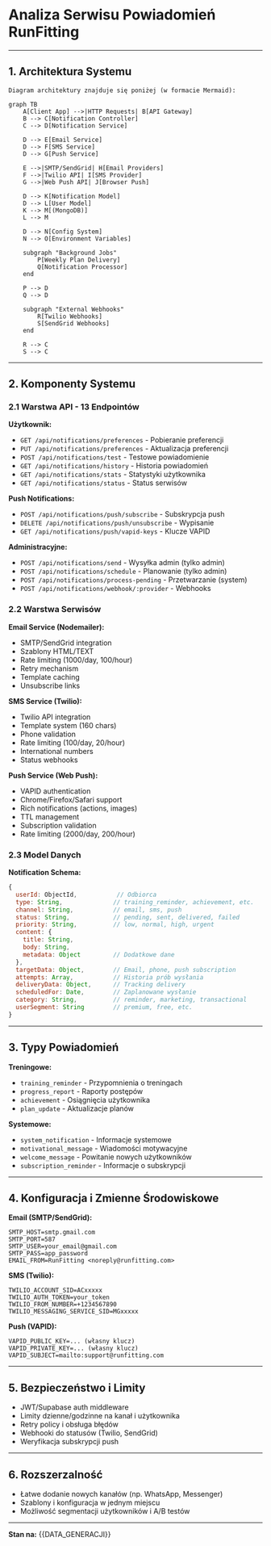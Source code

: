 # Analiza Serwisu Powiadomień RunFitting

---

## 1. Architektura Systemu

```
Diagram architektury znajduje się poniżej (w formacie Mermaid):
```

```mermaid
graph TB
    A[Client App] -->|HTTP Requests| B[API Gateway]
    B --> C[Notification Controller]
    C --> D[Notification Service]
    
    D --> E[Email Service]
    D --> F[SMS Service] 
    D --> G[Push Service]
    
    E -->|SMTP/SendGrid| H[Email Providers]
    F -->|Twilio API| I[SMS Provider]
    G -->|Web Push API| J[Browser Push]
    
    D --> K[Notification Model]
    D --> L[User Model]
    K --> M[(MongoDB)]
    L --> M
    
    D --> N[Config System]
    N --> O[Environment Variables]
    
    subgraph "Background Jobs"
        P[Weekly Plan Delivery]
        Q[Notification Processor]
    end
    
    P --> D
    Q --> D
    
    subgraph "External Webhooks"
        R[Twilio Webhooks]
        S[SendGrid Webhooks]
    end
    
    R --> C
    S --> C
```

---

## 2. Komponenty Systemu

### 2.1 Warstwa API - 13 Endpointów

**Użytkownik:**
- `GET /api/notifications/preferences` - Pobieranie preferencji
- `PUT /api/notifications/preferences` - Aktualizacja preferencji
- `POST /api/notifications/test` - Testowe powiadomienie
- `GET /api/notifications/history` - Historia powiadomień
- `GET /api/notifications/stats` - Statystyki użytkownika
- `GET /api/notifications/status` - Status serwisów

**Push Notifications:**
- `POST /api/notifications/push/subscribe` - Subskrypcja push
- `DELETE /api/notifications/push/unsubscribe` - Wypisanie
- `GET /api/notifications/push/vapid-keys` - Klucze VAPID

**Administracyjne:**
- `POST /api/notifications/send` - Wysyłka admin (tylko admin)
- `POST /api/notifications/schedule` - Planowanie (tylko admin)
- `POST /api/notifications/process-pending` - Przetwarzanie (system)
- `POST /api/notifications/webhook/:provider` - Webhooks

### 2.2 Warstwa Serwisów

**Email Service (Nodemailer):**
- SMTP/SendGrid integration
- Szablony HTML/TEXT
- Rate limiting (1000/day, 100/hour)
- Retry mechanism
- Template caching
- Unsubscribe links

**SMS Service (Twilio):**
- Twilio API integration
- Template system (160 chars)
- Phone validation
- Rate limiting (100/day, 20/hour)
- International numbers
- Status webhooks

**Push Service (Web Push):**
- VAPID authentication
- Chrome/Firefox/Safari support
- Rich notifications (actions, images)
- TTL management
- Subscription validation
- Rate limiting (2000/day, 200/hour)

### 2.3 Model Danych

**Notification Schema:**
```js
{
  userId: ObjectId,           // Odbiorca
  type: String,              // training_reminder, achievement, etc.
  channel: String,           // email, sms, push
  status: String,            // pending, sent, delivered, failed
  priority: String,          // low, normal, high, urgent
  content: {
    title: String,
    body: String,
    metadata: Object         // Dodatkowe dane
  },
  targetData: Object,        // Email, phone, push subscription
  attempts: Array,           // Historia prób wysłania
  deliveryData: Object,      // Tracking delivery
  scheduledFor: Date,        // Zaplanowane wysłanie
  category: String,          // reminder, marketing, transactional
  userSegment: String        // premium, free, etc.
}
```

---

## 3. Typy Powiadomień

**Treningowe:**
- `training_reminder` - Przypomnienia o treningach
- `progress_report` - Raporty postępów
- `achievement` - Osiągnięcia użytkownika
- `plan_update` - Aktualizacje planów

**Systemowe:**
- `system_notification` - Informacje systemowe
- `motivational_message` - Wiadomości motywacyjne
- `welcome_message` - Powitanie nowych użytkowników
- `subscription_reminder` - Informacje o subskrypcji

---

## 4. Konfiguracja i Zmienne Środowiskowe

**Email (SMTP/SendGrid):**
```
SMTP_HOST=smtp.gmail.com
SMTP_PORT=587
SMTP_USER=your_email@gmail.com
SMTP_PASS=app_password
EMAIL_FROM=RunFitting <noreply@runfitting.com>
```

**SMS (Twilio):**
```
TWILIO_ACCOUNT_SID=ACxxxxx
TWILIO_AUTH_TOKEN=your_token
TWILIO_FROM_NUMBER=+1234567890
TWILIO_MESSAGING_SERVICE_SID=MGxxxxx
```

**Push (VAPID):**
```
VAPID_PUBLIC_KEY=... (własny klucz)
VAPID_PRIVATE_KEY=... (własny klucz)
VAPID_SUBJECT=mailto:support@runfitting.com
```

---

## 5. Bezpieczeństwo i Limity
- JWT/Supabase auth middleware
- Limity dzienne/godzinne na kanał i użytkownika
- Retry policy i obsługa błędów
- Webhooki do statusów (Twilio, SendGrid)
- Weryfikacja subskrypcji push

---

## 6. Rozszerzalność
- Łatwe dodanie nowych kanałów (np. WhatsApp, Messenger)
- Szablony i konfiguracja w jednym miejscu
- Możliwość segmentacji użytkowników i A/B testów

---

**Stan na:** {{DATA_GENERACJI}} 
